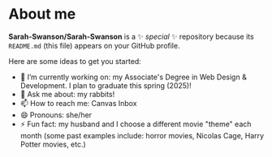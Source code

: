 # About me


**Sarah-Swanson/Sarah-Swanson** is a ✨ _special_ ✨ repository because its `README.md` (this file) appears on your GitHub profile.

Here are some ideas to get you started:

- 🔭 I’m currently working on: my Associate's Degree in Web Design & Development. I plan to graduate this spring (2025)! 
- 💬 Ask me about: my rabbits! 
- 📫 How to reach me: Canvas Inbox
- 😄 Pronouns: she/her
- ⚡ Fun fact: my husband and I choose a different movie "theme" each month (some past examples include: horror movies, Nicolas Cage, Harry Potter movies, etc.)
